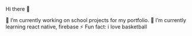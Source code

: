 Hi there 👋

🔭 I’m currently working on school projects for my portfolio.
🌱 I’m currently learning react native, firebase
⚡ Fun fact: i love basketball
